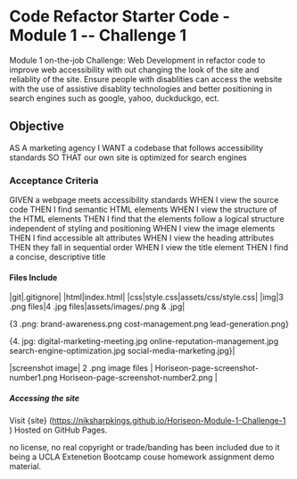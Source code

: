 # Code Refactor Starter Code - Module 1 -- Challenge 1 #

Module 1 on-the-job Challenge: Web Development in refactor code to improve web accessibility with out changing the look of the site and reliablity of the site.
Ensure people with disablities can access the website with the use of assistive disablity technologies and better positioning in search engines such as google, yahoo, duckduckgo, ect.

## Objective ##
AS A marketing agency
I WANT a codebase that follows accessibility standards
SO THAT our own site is optimized for search engines

### Acceptance Criteria ###

GIVEN a webpage meets accessibility standards
WHEN I view the source code
THEN I find semantic HTML elements
WHEN I view the structure of the HTML elements
THEN I find that the elements follow a logical structure independent of styling and positioning
WHEN I view the image elements
THEN I find accessible alt attributes
WHEN I view the heading attributes
THEN they fall in sequential order
WHEN I view the title element
THEN I find a concise, descriptive title

#### Files Include ####
|git|.gitignore|
|html|index.html|
|css|style.css|assets/css/style.css|
|img|3 .png files|4 .jpg files|assets/images/.png & .jpg|

{3 .png:
brand-awareness.png
cost-management.png
lead-generation.png}

{4. jpg:
digital-marketing-meeting.jpg
online-reputation-management.jpg
search-engine-optimization.jpg
social-media-marketing.jpg}|

|screenshot image| 2 .png image files |
Horiseon-page-screenshot-number1.png
Horiseon-page-screenshot-number2.png |

##### Accessing the site #####
Visit {site} (https://niksharpkings.github.io/Horiseon-Module-1-Challenge-1 ) Hosted on GitHub Pages.

no license, no real copyright or trade/banding has been included due to it being a UCLA Extenetion Bootcamp couse homework assignment demo material. 

